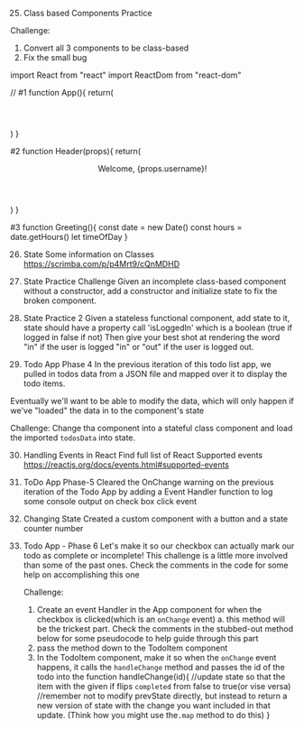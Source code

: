 25. Class based Components Practice 

Challenge: 
1. Convert all 3 components to be class-based 
2. Fix the small bug 

import React from "react"
import ReactDom from "react-dom"

// #1
function App(){
    return(
        <div>
            <Header />
            <Greeting />
        </div>
    )
}

#2 
function Header(props){
    return(
        <header>
            <p>Welcome, {props.username}!</p>
        </header>
    )
}

#3 
function Greeting(){
    const date = new Date()
    const hours = date.getHours()
    let timeOfDay
}

26. State
Some information on Classes https://scrimba.com/p/p4Mrt9/cQnMDHD

27. State Practice
Challenge
Given an incomplete class-based component without a constructor, add a constructor
and initialize state to fix the broken component.

28. State Practice 2
Given a stateless functional component, add state to it, state should have a property call 'isLoggedIn' which is a boolean (true if logged in false if not) 
Then give your best shot at rendering the word "in" if the user is logged "in" or "out" if the user is logged out.

29. Todo App Phase 4 
In the previous iteration of this todo list app, we pulled in todos data from a JSON file and mapped over it to display the todo items.

Eventually we'll want to be able to modify the data, which will only happen if we've "loaded" the data in to the component's state

Challenge: Change tha <App /> component into a stateful class component and load the imported `todosData` into state.

30. Handling Events in React
Find full list of React Supported events 
https://reactjs.org/docs/events.html#supported-events

31. ToDo App Phase-5 
Cleared the OnChange warning on the previous iteration of the Todo App by adding a Event Handler function to log some console output on check box click event 

32. Changing State 
Created a custom component with a button and a state counter number 

33. Todo App - Phase 6
    Let's make it so our checkbox can actually mark our todo as complete or incomplete!
    This challenge is a little more involved than some of the past ones. Check the comments in the code for some help on accomplishing this one

    Challenge:
    1. Create an event Handler in the App component for when the checkbox is clicked(which is an `onChange` event)
        a. this method will be the trickest part. Check the comments in the stubbed-out method below for some pseudocode to help guide through this part
    2. pass the method down to the TodoItem component
    3. In the TodoItem component, make it so when the `onChange` event happens, it calls the `handleChange` method and passes the id of the todo into the function
    handleChange(id){
        //update state so that the item with the given if flips `completed` from false to true(or vise versa)
        //remember not to modify prevState directly, but instead to return a new version of state with the change you want included in that update. (Think how you might use the`.map` method to do this)
    }